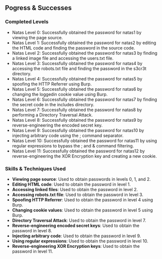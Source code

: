 ## Pogress & Successes

### Completed Levels

* Natas Level 0: Successfully obtained the password for natas1 by viewing the page source.
* Natas Level 1: Successfully obtained the password for natas2 by editing the HTML code and finding the password in the source code.
* Natas Level 2: Successfully obtained the password for natas3 by finding a linked image file and accessing the users.txt file.
* Natas Level 3: Successfully obtained the password for natas4 by accessing the robots.txt file and finding the password in the s3cr3t directory.
* Natas Level 4: Successfully obtained the password for natas5 by spoofing the HTTP Referrer using Burp.
* Natas Level 5: Successfully obtained the password for natas6 by changing the loggedin cookie value using Burp.
* Natas Level 6: Successfully obtained the password for natas7 by finding the secret code in the includes directory.
* Natas Level 7: Successfully obtained the password for natas8 by performing a Directory Traversal Attack.
* Natas Level 8: Successfully obtained the password for natas9 by reverse-engineering the encoded secret key.
* Natas Level 9: Successfully obtained the password for natas10 by injecting arbitrary code using the ; command separator.
* Natas Level 10: Successfully obtained the password for natas11 by using regular expressions to bypass the ; and & command filtering.
* Natas Level 11: Successfully obtained the password for natas12 by reverse-engineering the XOR Encryption key and creating a new cookie.


### Skills & Techniques Used

* **Viewing page source**: Used to obtain passwords in levels 0, 1, and 2.
* **Editing HTML code**: Used to obtain the password in level 1.
* **Accessing linked files**: Used to obtain the password in level 2.
* **Accessing robots.txt file**: Used to obtain the password in level 3.
* **Spoofing HTTP Referrer**: Used to obtain the password in level 4 using Burp.
* **Changing cookie values**: Used to obtain the password in level 5 using Burp.
* **Directory Traversal Attack**: Used to obtain the password in level 7.
* **Reverse-engineering encoded secret keys**: Used to obtain the password in level 8.
* **Injecting arbitrary code**: Used to obtain the password in level 9.
* **Using regular expressions**: Used to obtain the password in level 10.
* **Reverse-engineering XOR Encryption keys**: Used to obtain the password in level 11.